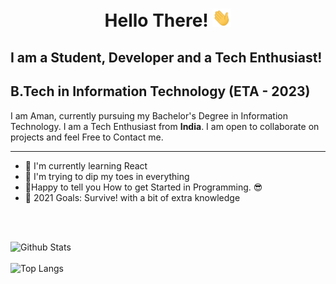 <h1 align="center"> Hello There! 
<img src = "https://github.com/codeph-0bia/codeph-0bia/blob/main/wave.gif" width = "30px">
</h1>

## I am a Student, Developer and a Tech Enthusiast!

## B.Tech in Information Technology (ETA - 2023) 
<p>
I am Aman, currently pursuing my Bachelor's Degree in Information Technology. I am a Tech Enthusiast from <b>India</b>. I am open to collaborate on projects and feel Free to Contact me.
</p>

---
 * 🔭 I'm currently learning React
 * 🌱 I'm trying to dip my toes in everything
 * 🎉Happy to tell you How to get Started in Programming. 😎
 * 🥅 2021 Goals: Survive! with a bit of extra knowledge

<br>
<br>

![Github Stats](https://github-readme-stats.vercel.app/api?username=codeph-0bia&show_icons=true&theme=radical )
<br>
<br>
![Top Langs](https://github-readme-stats.vercel.app/api/top-langs/?username=codeph-0bia&theme=radical&layout=compact)
